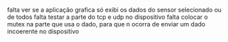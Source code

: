 falta ver se a aplicação grafica só exibi os dados do sensor selecionado ou de todos
falta testar a parte do tcp e udp no dispositivo
falta colocar o mutex na parte que usa o dado, para que n ocorra de enviar um dado incoerente no dispositivo
